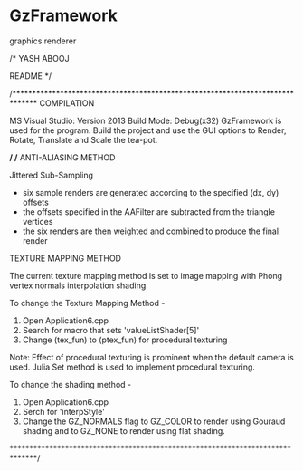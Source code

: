 GzFramework
===========
graphics renderer

/* YASH ABOOJ

   README */

/******************************************************************************
COMPILATION

MS Visual Studio:	Version 2013
Build Mode: 		Debug(x32)
GzFramework is used for the program.
Build the project and use the GUI options to Render, Rotate, Translate and Scale
the tea-pot.

******************************************************************************/
/******************************************************************************
ANTI-ALIASING METHOD

Jittered Sub-Sampling
- six sample renders are generated according to the specified (dx, dy) offsets
- the offsets specified in the AAFilter are subtracted from the triangle vertices
- the six renders are then weighted and combined to produce the final render

TEXTURE MAPPING METHOD

The current texture mapping method is set to image mapping with Phong vertex 
normals interpolation shading.

To change the Texture Mapping Method - 
1. Open Application6.cpp
2. Search for macro that sets 'valueListShader[5]'
3. Change (tex_fun) to (ptex_fun) for procedural texturing

Note: Effect of procedural texturing is prominent when the default camera is used.
Julia Set method is used to implement procedural texturing.

To change the shading method -
1. Open Application6.cpp
2. Serch for 'interpStyle'
3. Change the GZ_NORMALS flag to GZ_COLOR to render using Gouraud shading and to 
GZ_NONE to render using flat shading.

******************************************************************************/
